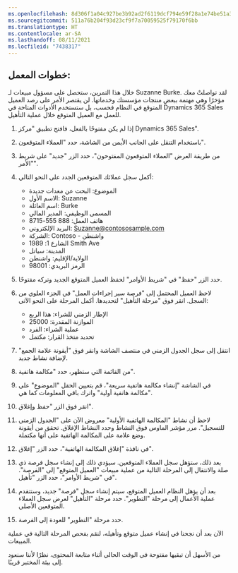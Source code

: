```yaml
---
ms.openlocfilehash: 8d306f1a04c927be3b92ad2f6119dcf794e59f28a1e74be51a302b38bd2437d2
ms.sourcegitcommit: 511a76b204f93d23cf9f7a70059525f79170f6bb
ms.translationtype: HT
ms.contentlocale: ar-SA
ms.lasthandoff: 08/11/2021
ms.locfileid: "7438317"
---
```

## <a name="lab-steps"></a>خطوات المعمل:

خلال هذا التمرين، ستحصل على مسؤول مبيعات لـ Suzanne Burke. لقد تواصلتْ معك مؤخرًا وهي مهتمة ببعض منتجات مؤسستك وخدماتها. لن يقتصر الأمر على رصد العميل المتوقع في النظام فحسب، بل ستستخدم الأدوات المتاحة في Dynamics 365 Sales للعمل مع العميل المتوقع خلال عملية التأهيل.

1.  إذا لم يكن مفتوحًا بالفعل، فافتح تطبيق "مركز Dynamics 365 Sales".
2.  باستخدام التنقل على الجانب الأيمن من الشاشة، حدد "العملاء المتوقعون".
3.  من طريقة العرض "العملاء المتوقعون المفتوحون"، حدد الزر "جديد" على شريط "الأمر".
4.  أكمل سجل عملائك المتوقعين الجدد على النحو التالي:
    
     -  الموضوع: البحث عن معدات جديدة
     -  الاسم الأول: Suzanne
     -  اسم العائلة: Burke
     -  المسمى الوظيفي: المدير المالي
     -  هاتف العمل: 888 555-8715
     -  البريد الإلكتروني: Suzanne@contososample.com
     -  الشركة: Contoso - واشنطن
     -  الشارع 1: 1989 Smith Ave
     -  المدينة: سياتل
     -  الولاية/الإقليم: واشنطن
     -  الرمز البريدي: 98001
5.  حدد الزر "حفظ" في "شريط الأوامر" لحفظ العميل المتوقع الجديد وتركه مفتوحًا.
6.  لاحظ العميل المحتمل إلى "فرصة سير إجراءات العمل" في الجزء العلوي من السجل. انقر فوق "مرحلة التأهيل" لتحديدها. أكمل المرحلة على النحو الآتي:
    
     -  الإطار الزمني للشراء: هذا الربع
     -  الموازنة المقدرة: 25000
     -  عملية الشراء: الفرد
     -  تحديد متخذ القرار: مكتمل
7.  انتقل إلى سجل الجدول الزمني في منتصف الشاشة وانقر فوق "أيقونة علامة الجمع" لإضافة نشاط جديد.
8.  من القائمة التي ستظهر، حدد "مكالمة هاتفية".
9.  في الشاشة "إنشاء مكالمة هاتفية سريعة"، قم بتعيين الحقل "الموضوع" على "مكالمة هاتفية أولية" واترك باقي المعلومات كما هي.
10. انقر فوق الزر "حفظ وإغلاق".
11. لاحظ أن نشاط "المكالمة الهاتفية الأولية" معروض الآن على "الجدول الزمني للتسجيل". مرر مؤشر الماوس فوق النشاط وحدد النشاط الإغلاق. تحقق من أيقونة وضع علامة على المكالمة الهاتفية على أنها مكتملة.
12. في نافذة "إغلاق المكالمة الهاتفية"، حدد الزر "إغلاق".
13. بعد ذلك، ستؤهل سجل العملاء المتوقعين. سيؤدي ذلك إلى إنشاء سجل فرصة ذي صلة والانتقال إلى المرحلة التالية من عملية مبيعات "العميل المتوقع" إلى "الفرصة". في "شريط الأوامر"، حدد الزر "تأهيل".
14. بعد أن يؤهل النظام العميل المتوقع، سيتم إنشاء سجل "فرصة" جديد، وستتقدم عملية الأعمال إلى مرحلة "التطوير". حدد مرحلة "التأهيل" لعرض سجل العملاء المتوقعين الأصلي.
15. حدد مرحلة "التطوير" للعودة إلى الفرصة.

الآن بعد أن نجحنا في إنشاء عميل متوقع وتأهيله، لنقم بفحص المرحلة التالية في عملية المبيعات.

من الأسهل أن تبقيها مفتوحة في الوقت الحالي أثناء متابعة المحتوى، نظرًا لأننا سنعود إلى بيئة المختبر قريبًا.

